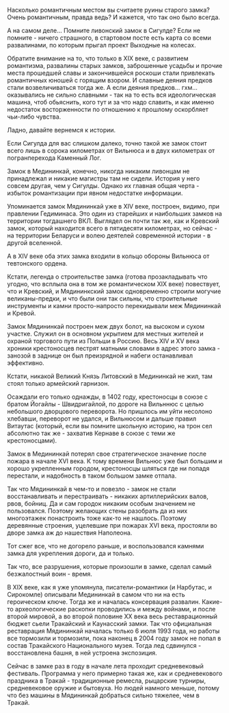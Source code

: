 Насколько романтичным местом вы считаете руины старого замка? Очень романтичным, правда ведь? И кажется, что так оно было всегда.

А на самом деле... Помните ливонский замок в Сигулде? Если не помните - ничего страшного, в стартовом посте есть карта со всеми развалинами, по которым прыгал проект Выходные на колесах. 

Обратите внимание на то, что только в XIX веке, с развитием романтизма, развалины старых замков, заброшенные усадьбы и прочие места прошедшей славы и закончившейся роскоши стали привлекать романтичных юношей с горящим взором. И славные деяния предков стали возвеличиваться тогда же. А если деяния предков... гхм... оказывались не сильно славными - так на то есть вся идеологическая машина, чтоб обьяснить, кого тут и за что надо славить,  и как именно недостаток восторженности по отношению к прошлому оскорбляет чьи-либо чувства.

Ладно, давайте вернемся к истории.

Если Сигулда для вас слишком далеко, точно такой же замок стоит всего лишь в сорока километрах от Вильнюса и в двух километрах от погранперехода Каменный Лог.

Замок в Медининкай, конечно, никогда никаким ливонцам не принадлежал и никакие магистры там не сидели. История у него совсем другая, чем у Сигулды. Однако их главная общая черта - избыток романтизации при явном недостатке информации.

Упоминается замок Мядининкай уже в XIV веке, построен, видимо, при правлении Гедиминаса. Это один из старейших и наибольших замков на территории тогдашнего ВКЛ. Выглядел он почти так же, как и Кревский замок, который находится всего в пятидесяти километрах, но сейчас - на территории Беларуси и волею деятелей современной истории - в другой вселенной.

А в XIV веке оба этих замка входили в кольцо обороны Вильнюса от тевтонского ордена.

Кстати, легенда о строительстве замка (готова прозакладывать что угодно, что всплыла она в том же романтическом XIX веке) повествует, что и Кревский, и Мядининкский замок  одновременно строили могучие великаны-предки, и что были они так сильны, что строительные инструменты и камни просто-напросто перекидывали меж Мядининкай и Кревой.

Замок Мядининкай построен меж двух болот, на высоком и сухом участке. Служил он в основном укрытием для местных жителей и охраной торгового пути из Польши в Россию. Весь XIV и XV века хроники крестоносцев пестрят матными словами в адрес этого замка - занозой в заднице он был преизрядной и набеги останавливал эффективно. 

Кстати, никакой Великий Князь Литовский в Медининкай не жил, там стоял только армейский гарнизон.

Осаждали его только однажды, в 1402 году, крестоносцы в союзе с братом Йогайлы - Швидригайлой, по дороге на Вильннюс с целью небольшого дворцового переворота. Но пришлось им уйти несолоно хлебавши, переворот не удался, и Вильнюсом и дальше правил Витаутас (который, если вы помните школьную историю, на трон сел абсолютно так же - захватив Кернаве в союзе с теми же крестоносцами).

Замок в Медининкай потерял свое стратегическое значение после пожара в начале XVI века. К тому времени Вильнюс уже был большим и хорошо укрепленным городом, крестоносцы шляться где ни попадя перестали, и надобность в таком большом замке отпала.

Так что Мядининкай в чем-то и повезло - замок не стали восстанавливать и перестраивать - никаких артиллерийских валов, рвов, бойниц. Да и сам городок никаким особым значением не пользовался. Поэтому желающих стены разобрать да из них многоэтажек понастроить тоже как-то не нашлось. Поэтому деревянные строения, уцелевшие при пожарах XVI века, простояли  во дворе замка аж до нашествия Наполеона.

Тот сжег все, что не догорело раньше, и воспользовался камнями замка для укрепления дороги, да и только.

Так что, все разрушения, которые произошли в замке, сделал самый безжалостный воин - время.

В XIX веке, как я уже упомянула, писатели-романтики (и Нарбутас, и Сирокомле) описывали Медининкай в самом что ни на есть героическом ключе. Тогда же и началась консервация развалин. Какие-то археологические раскопки проводились и между войнами, и после второй мировой, а во второй половине ХХ века весь реставрационный бюджет сьели Тракайский и Каунасский замки. Так что официальная реставрация Мядининкай началась только 6 июля 1993 года, но работы все тормозили и тормозили, пока наконец в 2004 году замок не попал в состав Тракайского Национального музея. Тогда лед сдвинулся - восстановлена башня, в ней устроена экспозиция. 

Сейчас в замке раз в году в начале лета проходит средневековый фестиваль. Программа у него примерно такая же, как и средневекового праздника в Тракай - традиционные ремесла, рыцарские турниры, средневековое оружие и бытовуха. Но людей намного меньше, потому что без машины в Мядининкай добраться сильно тяжелее, чем в Тракай.

